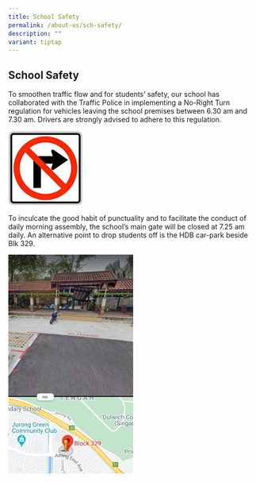 ```yaml
---
title: School Safety
permalink: /about-us/sch-safety/
description: ""
variant: tiptap
---
```

## School Safety

To smoothen traffic flow and for students’ safety, our school has collaborated with the Traffic Police in implementing a No-Right Turn regulation for vehicles leaving the school premises between 6.30 am and 7.30 am. Drivers are strongly advised to adhere to this regulation.

<img src="/images/No Right Turn.jpg" style="width:30%">

To inculcate the good habit of punctuality and to facilitate the conduct of daily morning assembly, the school’s main gate will be closed at 7.25 am daily. An alternative point to drop students off is the HDB car-park beside Blk 329.

<img src="/images/Blk 329 Car-park.png" style="width:50%">